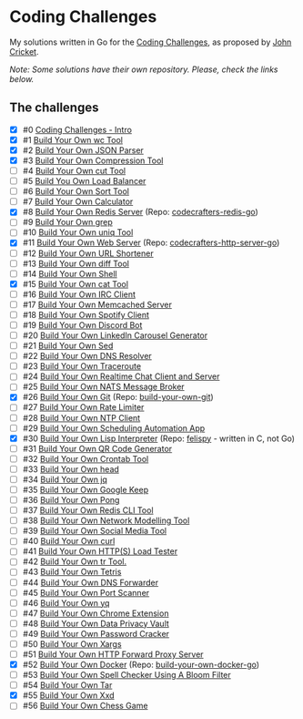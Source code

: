 # Coding Challenges

My solutions written in Go for the [Coding Challenges](https://codingchallenges.fyi/), as proposed by [John Cricket](https://github.com/JohnCrickett).

*Note: Some solutions have their own repository. Please, check the links below.*

## The challenges

- [x] #0 [Coding Challenges - Intro](https://codingchallenges.fyi/challenges/intro)
- [x] #1 [Build Your Own wc Tool](https://codingchallenges.fyi/challenges/challenge-wc)
- [x] #2 [Build Your Own JSON Parser](https://codingchallenges.fyi/challenges/challenge-json-parser)
- [x] #3 [Build Your Own Compression Tool](https://codingchallenges.fyi/challenges/challenge-huffman)
- [ ] #4 [Build Your Own cut Tool](https://codingchallenges.fyi/challenges/challenge-cut)
- [ ] #5 [Build You Own Load Balancer](https://codingchallenges.fyi/challenges/challenge-load-balancer)
- [ ] #6 [Build Your Own Sort Tool](https://codingchallenges.fyi/challenges/challenge-sort)
- [ ] #7 [Build Your Own Calculator](https://codingchallenges.fyi/challenges/challenge-calculator)
- [x] #8 [Build Your Own Redis Server](https://codingchallenges.fyi/challenges/challenge-redis) (Repo: [codecrafters-redis-go](https://github.com/feliposz/codecrafters-redis-go))
- [ ] #9 [Build Your Own grep](https://codingchallenges.fyi/challenges/challenge-grep)
- [ ] #10 [Build Your Own uniq Tool](https://codingchallenges.fyi/challenges/challenge-uniq)
- [x] #11 [Build Your Own Web Server](https://codingchallenges.fyi/challenges/challenge-webserver) (Repo: [codecrafters-http-server-go](https://github.com/feliposz/codecrafters-http-server-go/))
- [ ] #12 [Build Your Own URL Shortener](https://codingchallenges.fyi/challenges/challenge-url-shortener)
- [ ] #13 [Build Your Own diff Tool](https://codingchallenges.fyi/challenges/challenge-diff)
- [ ] #14 [Build Your Own Shell](https://codingchallenges.fyi/challenges/challenge-shell)
- [x] #15 [Build Your Own cat Tool](https://codingchallenges.fyi/challenges/challenge-cat)
- [ ] #16 [Build Your Own IRC Client](https://codingchallenges.fyi/challenges/challenge-irc)
- [ ] #17 [Build Your Own Memcached Server](https://codingchallenges.fyi/challenges/challenge-memcached)
- [ ] #18 [Build Your Own Spotify Client](https://codingchallenges.fyi/challenges/challenge-spotify)
- [ ] #19 [Build Your Own Discord Bot](https://codingchallenges.fyi/challenges/challenge-discord)
- [ ] #20 [Build Your Own LinkedIn Carousel Generator](https://codingchallenges.fyi/challenges/challenge-licq)
- [ ] #21 [Build Your Own Sed](https://codingchallenges.fyi/challenges/challenge-sed)
- [ ] #22 [Build Your Own DNS Resolver](https://codingchallenges.fyi/challenges/challenge-dns-resolver)
- [ ] #23 [Build Your Own Traceroute](https://codingchallenges.fyi/challenges/challenge-traceroute)
- [ ] #24 [Build Your Own Realtime Chat Client and Server](https://codingchallenges.fyi/challenges/challenge-realtime-chat)
- [ ] #25 [Build Your Own NATS Message Broker](https://codingchallenges.fyi/challenges/challenge-nats)
- [x] #26 [Build Your Own Git](https://codingchallenges.fyi/challenges/challenge-git) (Repo: [build-your-own-git](https://github.com/feliposz/build-your-own-git/))
- [ ] #27 [Build Your Own Rate Limiter](https://codingchallenges.fyi/challenges/challenge-rate-limiter)
- [ ] #28 [Build Your Own NTP Client](https://codingchallenges.fyi/challenges/challenge-ntp)
- [ ] #29 [Build Your Own Scheduling Automation App](https://codingchallenges.fyi/challenges/challenge-scheduler)
- [x] #30 [Build Your Own Lisp Interpreter](https://codingchallenges.fyi/challenges/challenge-lisp) (Repo: [felispy](https://github.com/feliposz/felispy) - written in C, not Go)
- [ ] #31 [Build Your Own QR Code Generator](https://codingchallenges.fyi/challenges/challenge-qr-generator)
- [ ] #32 [Build Your Own Crontab Tool](https://codingchallenges.fyi/challenges/challenge-cron)
- [ ] #33 [Build Your Own head](https://codingchallenges.fyi/challenges/challenge-head)
- [ ] #34 [Build Your Own jq](https://codingchallenges.fyi/challenges/challenge-jq)
- [ ] #35 [Build Your Own Google Keep](https://codingchallenges.fyi/challenges/challenge-keep)
- [ ] #36 [Build Your Own Pong](https://codingchallenges.fyi/challenges/challenge-pong)
- [ ] #37 [Build Your Own Redis CLI Tool](https://codingchallenges.fyi/challenges/challenge-redis-cli)
- [ ] #38 [Build Your Own Network Modelling Tool](https://codingchallenges.fyi/challenges/challenge-network-modeller)
- [ ] #39 [Build Your Own Social Media Tool](https://codingchallenges.fyi/challenges/challenge-sm-tool)
- [ ] #40 [Build Your Own curl](https://codingchallenges.fyi/challenges/challenge-curl)
- [ ] #41 [Build Your Own HTTP(S) Load Tester](https://codingchallenges.fyi/challenges/challenge-load-tester)
- [ ] #42 [Build Your Own tr Tool.](https://codingchallenges.fyi/challenges/challenge-tr)
- [ ] #43 [Build Your Own Tetris](https://codingchallenges.fyi/challenges/challenge-tetris)
- [ ] #44 [Build Your Own DNS Forwarder](https://codingchallenges.fyi/challenges/challenge-dns-forwarder)
- [ ] #45 [Build Your Own Port Scanner](https://codingchallenges.fyi/challenges/challenge-port-scanner)
- [ ] #46 [Build Your Own yq](https://codingchallenges.fyi/challenges/challenge-yq)
- [ ] #47 [Build Your Own Chrome Extension](https://codingchallenges.fyi/challenges/challenge-chrome-extension)
- [ ] #48 [Build Your Own Data Privacy Vault](https://codingchallenges.fyi/challenges/challenge-data-privacy-vault)
- [ ] #49 [Build Your Own Password Cracker](https://codingchallenges.fyi/challenges/challenge-password-cracker)
- [ ] #50 [Build Your Own Xargs](https://codingchallenges.fyi/challenges/challenge-xargs)
- [ ] #51 [Build Your Own HTTP Forward Proxy Server](https://codingchallenges.fyi/challenges/challenge-forward-proxy)
- [x] #52 [Build Your Own Docker](https://codingchallenges.fyi/challenges/challenge-docker) (Repo: [build-your-own-docker-go](https://github.com/feliposz/build-your-own-docker-go))
- [ ] #53 [Build Your Own Spell Checker Using A Bloom Filter](https://codingchallenges.fyi/challenges/challenge-bloom)
- [ ] #54 [Build Your Own Tar](https://codingchallenges.fyi/challenges/challenge-tar)
- [x] #55 [Build Your Own Xxd](https://codingchallenges.fyi/challenges/challenge-xxd)
- [ ] #56 [Build Your Own Chess Game](https://codingchallenges.fyi/challenges/challenge-chess)
